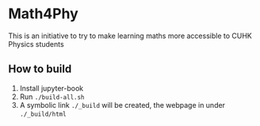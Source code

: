# Math4Phy
This is an initiative to try to make learning maths more accessible to CUHK Physics students

## How to build
1. Install jupyter-book
2. Run `./build-all.sh`
3. A symbolic link `./_build` will be created, the webpage in under `./_build/html`